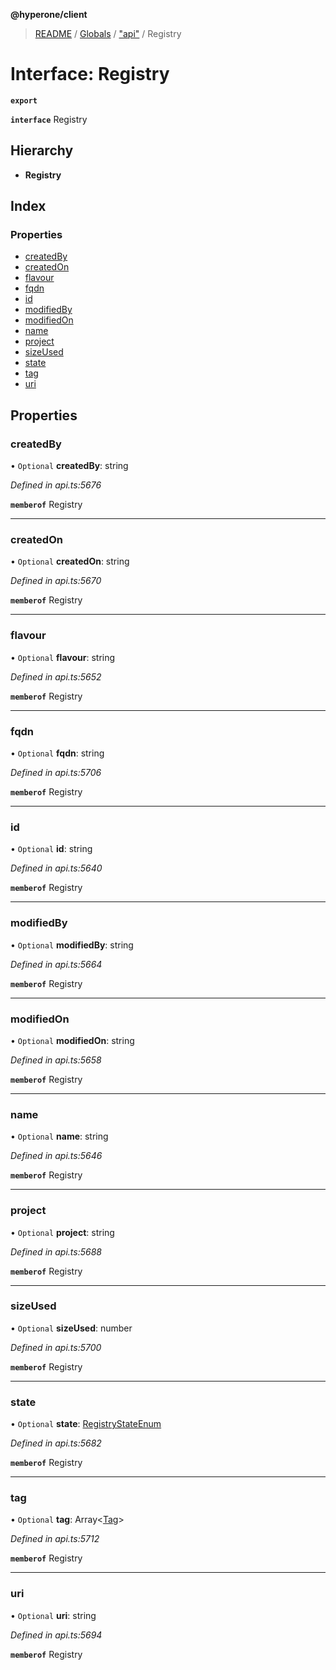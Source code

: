 **@hyperone/client**

> [README](../README.md) / [Globals](../globals.md) / ["api"](../modules/_api_.md) / Registry

# Interface: Registry

**`export`** 

**`interface`** Registry

## Hierarchy

* **Registry**

## Index

### Properties

* [createdBy](_api_.registry.md#createdby)
* [createdOn](_api_.registry.md#createdon)
* [flavour](_api_.registry.md#flavour)
* [fqdn](_api_.registry.md#fqdn)
* [id](_api_.registry.md#id)
* [modifiedBy](_api_.registry.md#modifiedby)
* [modifiedOn](_api_.registry.md#modifiedon)
* [name](_api_.registry.md#name)
* [project](_api_.registry.md#project)
* [sizeUsed](_api_.registry.md#sizeused)
* [state](_api_.registry.md#state)
* [tag](_api_.registry.md#tag)
* [uri](_api_.registry.md#uri)

## Properties

### createdBy

• `Optional` **createdBy**: string

*Defined in api.ts:5676*

**`memberof`** Registry

___

### createdOn

• `Optional` **createdOn**: string

*Defined in api.ts:5670*

**`memberof`** Registry

___

### flavour

• `Optional` **flavour**: string

*Defined in api.ts:5652*

**`memberof`** Registry

___

### fqdn

• `Optional` **fqdn**: string

*Defined in api.ts:5706*

**`memberof`** Registry

___

### id

• `Optional` **id**: string

*Defined in api.ts:5640*

**`memberof`** Registry

___

### modifiedBy

• `Optional` **modifiedBy**: string

*Defined in api.ts:5664*

**`memberof`** Registry

___

### modifiedOn

• `Optional` **modifiedOn**: string

*Defined in api.ts:5658*

**`memberof`** Registry

___

### name

• `Optional` **name**: string

*Defined in api.ts:5646*

**`memberof`** Registry

___

### project

• `Optional` **project**: string

*Defined in api.ts:5688*

**`memberof`** Registry

___

### sizeUsed

• `Optional` **sizeUsed**: number

*Defined in api.ts:5700*

**`memberof`** Registry

___

### state

• `Optional` **state**: [RegistryStateEnum](../enums/_api_.registrystateenum.md)

*Defined in api.ts:5682*

**`memberof`** Registry

___

### tag

• `Optional` **tag**: Array\<[Tag](_api_.tag.md)>

*Defined in api.ts:5712*

**`memberof`** Registry

___

### uri

• `Optional` **uri**: string

*Defined in api.ts:5694*

**`memberof`** Registry
